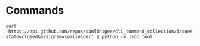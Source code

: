# Commands

```console
curl 'https://api.github.com/repos/samliniger/cli_command_collection/issues?state=closed&assignee=samliniger' | python -m json.tool 
```
